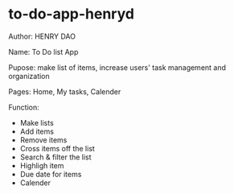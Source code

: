 # to-do-app-henryd

Author: HENRY DAO

Name: To Do list App

Pupose: make list of items, increase users' task management and organization

Pages: Home, My tasks, Calender

Function:
- Make lists
- Add items
- Remove items
- Cross items off the list
- Search & filter the list
- Highligh item
- Due date for items
- Calender